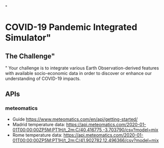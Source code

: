 "
# COVID-19 Pandemic Integrated Simulator"
## The Challenge"
"
Your challenge is to integrate various Earth Observation-derived features with available socio-economic data in order to discover or enhance our understanding of COVID-19 impacts.

## APIs
### meteomatics
- Guide https://www.meteomatics.com/en/api/getting-started/
- Madrid temperature data: https://api.meteomatics.com/2020-01-01T00:00:00ZP5M:PT1H/t_2m:C/40.416775,-3.703790/csv?model=mix
- Rome temperature data: https://api.meteomatics.com/2020-01-01T00:00:00ZP5M:PT1H/t_2m:C/41.902782,12.496366/csv?model=mix